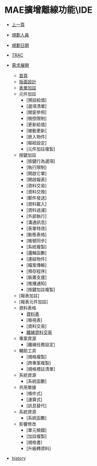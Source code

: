 # MAE擴增離線功能\IDE
* [上一頁](../../README.md)
* [規劃人員](README.md#user)
* [規劃日期](README.md#updatedate)
* [TRAC](README.md#trac)
* [需求展開](README.md#requirement)
    * [首頁](Home/README)
    * [版面設計](FormDesign/README)
    * [表單加註](FormAnnotation/README)
    * 元件加註
        * [預設給值]
        * [選項清單]
        * [開窗參照]
        * [檢控限制]
        * [更新給值]
        * [被動更新]
        * [嵌入物件]
        * [樞紐設定]
        * [元件加註複製]
    * 按鍵加註
        * [按鍵行為選項]
        * [執行限制]
        * [開啟它單]
        * [開啟報表]
        * [資料交易]
        * [資料交換]
        * [郵件發送]
        * [資料載入]
        * [資料過濾]
        * [外部執行]
        * [溝通訊息]
        * [表單特效]
        * [動態表格]
        * [帳號同步]
        * [系統複製]
        * [邏輯函數]
        * [連結物件]
        * [檔案傳輸]
        * [預存程序]
        * [裝置支援]
        * [推播通知]
        * [按鍵加註複製]
    * [報表加註]
    * [報表元件加註]
    * 資料表格
        * [資料表](Physical/README.md)
        * [檢視表]
        * [資料交易]
        * [離線資料交易](OfflinePosting/README.md)
    * 專案資源
        * [離線任務設定]
    * 輔助工具
        * [規格複製]
        * [跨專案複製]
        * [規格標註清單]
    * 系統資源
        * [系統函數]
    * 共用單據
        * [條件式]
        * [運算式]
        * [訊息替代]
    * 系統資源
        * [系統函數]
    * 影響修改
        * [單元檢錯]
        * [加註複製]
        * [規格書]
        * [升級轉資料]
        
* [history](history.md)
